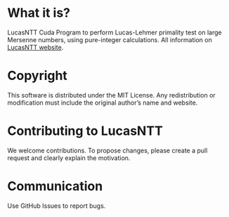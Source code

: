 # What it is?
LucasNTT Cuda Program to perform Lucas-Lehmer primality test on large Mersenne numbers, using pure-integer calculations.
All information on [LucasNTT website](https://lucasntt.github.io/).

# Copyright
This software is distributed under the MIT License. Any redistribution or modification must include the original author’s name and website.

# Contributing to LucasNTT
We welcome contributions. To propose changes, please create a pull request and clearly explain the motivation.

# Communication
Use GitHub Issues to report bugs.
